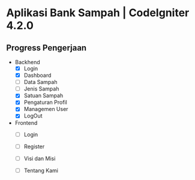# Aplikasi Bank Sampah | CodeIgniter 4.2.0

## Progress Pengerjaan

- Backhend
  - [x] Login
  - [x] Dashboard
  - [ ] Data Sampah
  - [ ] Jenis Sampah
  - [x] Satuan Sampah
  - [x] Pengaturan Profil
  - [x] Managemen User
  - [x] LogOut
- Frontend
  - [ ] Login
  - [ ] Register
  - [ ] Visi dan Misi
  - [ ] Tentang Kami

